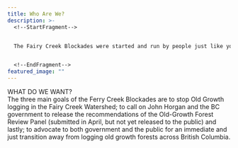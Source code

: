 ```yaml
---
title: Who Are We?
description: >-
  <!--StartFragment-->


  The Fairy Creek Blockades were started and run by people just like you. We are a grassroots group of activist from Vancouver Island who stand by the same principal - that old growth logging needs to stop. Standing with us are teachers, environmentalists, loggers, community activists, students and workers across Vancouver Island.


  <!--EndFragment-->
featured_image: ""
---
```

WHAT DO WE WANT?\
The three main goals of the Ferry Creek Blockades are to stop Old Growth logging in the Fairy Creek Watershed; to call on John Horgan and the BC government to release the recommendations of the Old-Growth Forest Review Panel (submitted in April, but not yet released to the public) and lastly; to advocate to both government and the public for an immediate and just transition away from logging old growth forests across British Columbia.